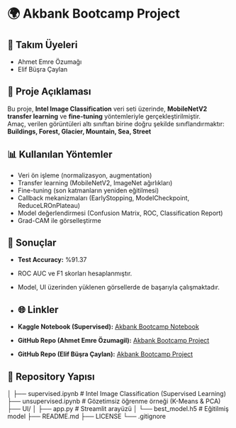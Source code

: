 # 🌍 Akbank Bootcamp Project

## 👥 Takım Üyeleri
- Ahmet Emre Özumağı 
- Elif Büşra Çaylan  

## 📂 Proje Açıklaması
Bu proje, **Intel Image Classification** veri seti üzerinde, **MobileNetV2 transfer learning** ve **fine-tuning** yöntemleriyle gerçekleştirilmiştir.  
Amaç, verilen görüntüleri altı sınıftan birine doğru şekilde sınıflandırmaktır:  
**Buildings, Forest, Glacier, Mountain, Sea, Street**

## 📊 Kullanılan Yöntemler
- Veri ön işleme (normalizasyon, augmentation)  
- Transfer learning (MobileNetV2, ImageNet ağırlıkları)  
- Fine-tuning (son katmanların yeniden eğitilmesi)  
- Callback mekanizmaları (EarlyStopping, ModelCheckpoint, ReduceLROnPlateau)  
- Model değerlendirmesi (Confusion Matrix, ROC, Classification Report)  
- Grad-CAM ile görselleştirme  

## 🧪 Sonuçlar
- **Test Accuracy:** %91.37  
- ROC AUC ve F1 skorları hesaplanmıştır.  
- Model, UI üzerinden yüklenen görsellerde de başarıyla çalışmaktadır.

- ## 🌐 Linkler
- **Kaggle Notebook (Supervised):** [Akbank Bootcamp Notebook](https://www.kaggle.com/code/ahmetemreozumagi/akbank-bootcamp)  
- **GitHub Repo (Ahmet Emre Özumagil):** [Akbank Bootcamp Project](https://github.com/AhmetEmreOzumagi/Akbank-Bootcamp-Project)  
- **GitHub Repo (Elif Büşra Çaylan):** [Akbank Bootcamp Project](https://github.com/ebus99/Akbank-Bootcamp_Project)


## 📂 Repository Yapısı
│
├── supervised.ipynb # Intel Image Classification (Supervised Learning)
├── unsupervised.ipynb # Gözetimsiz öğrenme örneği (K-Means & PCA)
├── UI/
│ ├── app.py # Streamlit arayüzü
│ └── best_model.h5 # Eğitilmiş model
├── README.md
├── LICENSE
└── .gitignore


